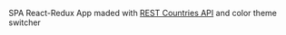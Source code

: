 SPA React-Redux App maded with <a href="https://restcountries.com">REST Countries API</a> and color theme switcher
